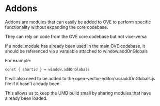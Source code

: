 # Addons

Addons are modules that can easily be added to OVE to perform specific functionality without expanding the core codebase. 

They can rely on code from the OVE core codebase but not vice-versa

If a node_module has already been used in the main OVE codebase, it should be referenced via a varaiable attached to window.addOnGlobals

For example: 
```
const { shortid } = window.addOnGlobals
```

It will also need to be added to the open-vector-editor/src/addOnGlobals.js file if it hasn't already been. 

This allows us to keep the UMD build small by sharing modules that have already been loaded.
